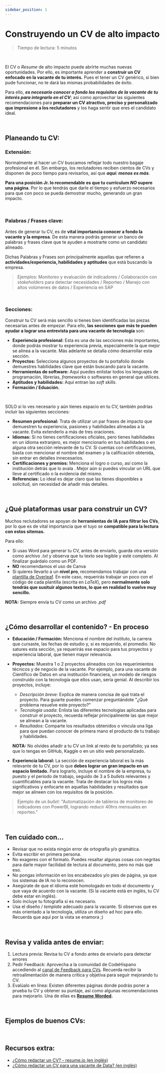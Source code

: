 ```yaml
---
sidebar_position: 1
---
```


# Construyendo un CV de alto impacto

> Tiempo de lectura: 5 minutos

&nbsp;

El CV o _Resume_ de alto impacto puede abrirte muchas nuevas oportunidades. Por ello, es importante aprender a **construir un CV enfocado en la vacante de tu interés.** Pues el tener un CV genérico, si bien pude funcionar, no te dará las mismas probabilidades de éxito. 

Para ello, _**es necesario conocer a fondo los requisitos de la vacante de tu interés para integrarlo en el CV**_; así como aprovechar las siguientes recomendaciones para **preparar un CV atractivo, preciso y personalizado que impresione a los reclutadores** y los haga sentir que eres el candidato ideal.

&nbsp;

## Planeando tu CV:

### **Extensión:**

Normalmente al hacer un CV buscamos reflejar todo nuestro bagaje profesional en él. Sin embargo, los reclutadores reciben cientos de CVs y disponen de poco tiempo para revisarlos, así que _**aquí: menos es más**_. 

**Para una posición Jr. lo recomendable es que tu currículum _NO_ supere una página**. Por lo que tendrás que darle el tiempo y esfuerzo necesarios para que con poco se pueda demostrar mucho, generando un gran impacto. 

&nbsp;

### **Palabras / Frases clave:**

Antes de generar tu CV, es de **vital importancia conocer a fondo la vacante y la empresa**. De esta manera podrás generar un banco de palabras y frases clave que te ayuden a mostrarte como un candidato alineado. 

Dichas Palabras y Frases son principalmente aquellas que refieren a **actividades/experiencia, habilidades y aptitudes** que está buscando la empresa.

> Ejemplos: Monitoreo y evaluación de indicadores / Colaboración con _stakeholders_ para detectar necesidades / Reporteo / Manejo con altos volúmenes de datos / Experiencia en SAP

&nbsp;

### **Secciones:**

Construir tu CV será más sencillo si tienes bien identificadas las piezas necesarias antes de empezar. Para ello, **las secciones que más te pueden ayudar a lograr una entrevista para una vacante de tecnología** son:

* **Experiencia profesional:** Esta es una de las secciones más importantes, donde podrás mostrar tu experiencia previa, especialmente la que mejor se alinea a la vacante. Más adelante se detalla cómo desarrollar esta sección. 
* **Proyectos:** Selecciona algunos proyectos de tu portafolio donde demuestres habilidades clave que están buscando para la vacante.
* **Herramientas de software:** Aquí puedes enlistar todos los lenguajes de programación, librerías, _frameworks_ o softwares en general que utilices. 
* **Aptitudes y habilidades:** Aquí entran las _soft skills_.
* **Formación / Eduación.**

&nbsp;

SOLO si lo ves necesario y aún tienes espacio en tu CV, también podrías incluir las siguientes secciones:

* **Resumen profesional:** Trata de utilizar un par frases de impacto que demuestren tu experiencia, pasiones y habilidades alineadas a la vacante. Evita extenderlo a más de tres oraciones.
* **Idiomas:** Si no tienes certificaciones oficiales, pero tienes habilidades en un idioma extranjero, es mejor mencionarlo en tus habilidades o en alguna otra sección relevante de tu CV. Si cuentas con certificaciones, basta con mencionar el nombre del examen y la calificación obtenida, sin entrar en detalles innecesarios.
* **Certificaciones y premios:** Menciona el logro o curso, así como la institución detrás que lo avala . Mejor aún si puedes vincular un URL que lleve al certificado o la evidencia del mismo. 
* **Referencias:** Lo ideal es dejar claro que las tienes disponibles a solicitud, sin necesidad de añadir más detalles.

&nbsp;

## ¿Qué plataformas usar para construir un CV?

Muchos reclutadores se apoyan de **herramientas de IA para filtrar los CVs**, por lo que es de vital importancia que el tuyo se **compatible para la lectura con estos sitemas.**

Para ello:
* Si usas Word para generar tu CV, antes de enviarlo, guarda otra versión como archivo _.txt_ y observa que tu texto sea legible y esté completo. Al finalizar guárdalo como un PDF. 
* **NO** recomendamos el uso de Canva
* Si quieres llevarlo a un **nivel pro**, recomendamos trabajar con una [plantilla de Overleaf](https://www.overleaf.com/gallery/tagged/cv). En este caso, requerirás trabajar un poco con el código de cada plantilla (escrita en _LaTeX_), pero **normalmente solo tendrás que susituir algunos textos, lo que en realidad lo vuelve muy sencillo.**

**NOTA:** Siempre envía tu CV como un archivo _.pdf_

&nbsp;

## ¿Cómo desarrollar el contenido? - En proceso

- **Educación / Formación:** Menciona el nombre del instituto, la carrera que cursaste, las fechas de estudio y, si es requerido, el promedio. No satures esta sección, ya requerirás ese espacio para tus proyectos y experiencia laboral, que tienen mayor relevancia.

- **Proyectos:** Muestra 1 o 2 proyectos alineados con los requerimientos técnicos y de negocio de la vacante. Por ejemplo, para una vacante de Científico de Datos en una institución financiera, un modelo de riesgos construido con la tecnología que ellos usan, sería genial. Al describir los proyectos, incluye:

    * _Descripción breve_: Explica de manera concisa de qué trata el proyecto. Para guiarte puedes comenzar preguntándote "¿Qué problema resuelve este proyecto?"
    * _Tecnología usada_: Enlista las diferentes tecnologías aplicadas para construir el proyecto, recuerda reflejar principalmente las que mejor se alinean a la vacante.
    * _Resultados_: Comparte los resultados obtenidos o vincula una liga para que puedan conocer de primera mano el producto de tu trabajo y habilidades. 

    **NOTA:** No olvides añadir a tu CV un link al resto de tu portafolio; ya sea que lo tengas en GitHub, Kaggle o en un sitio web personalizado. 

- **Experiencia laboral:** La sección de experiencia laboral es la más relevante de tu CV, por lo que **debes lograr un gran impacto en un espacio limitado.** Para lograrlo, incluye el nombre de la empresa, tu puesto y el período de trabajo, seguido de 3 a 5 _bullets_ relevantes y cuantificables para la vacante. Trata de destacar los logros más significativos y enfocarte en aquellas habilidades y resultados que mejor se alineen con los requisitos de la posición.

> Ejemplo de un _bullet_: "Automatización de tableros de monitoreo de indicadores con PowerBI, logrando reducir 40hrs mensuales en reporteo."

&nbsp;

## Ten cuidado con...

* Revisar que no exista ningún error de ortografía y/o gramática.
* Evita escribir en primera persona.
* No exageres con el formato. Puedes resaltar algunas cosas con negritas para darle mayor facilidad de lectura al documento, pero no más que eso.
* No pongas información en los encabezados y/o pies de página, ya que los sistemas de IA no lo reconocen.
* Asegúrate de que el idioma esté homologado en todo el documento y que vaya de acuerdo con la vacante. (Si la vacante está en inglés, tu CV debe estar en inglés).
* Solo incluye tu fotografía si es necesario.
* Usa el diseño / _template_ adecuado para la vacante. Si observas que es más orientado a la tecnología, utiliza un diseño ad hoc para ello. Recuerda que aquí por la vista se enamora ;)

&nbsp;

## Revisa y valida antes de enviar:

1. Lectura previa: Revisa tu CV a fondo antes de enviarlo para detectar errores
2. Pedir Feedback: Aprovecha a la comunidad de CodeHispano accediendo al [canal de Feedback para CVs](https://www.discord.com). Recuerda recibir la retroalimentación de manera crítica y objetiva para seguir mejorando tu CV. 
3. Evalúalo en línea: Existen diferentes páginas donde podrás poner a prueba tu CV y obtener su puntaje, así como algunas recomendaciones para mejorarlo. Una de ellas es **[Resume Worded](https://resumeworded.com).**

&nbsp;

## Ejemplos de buenos CVs:


&nbsp;

## Recursos extra:
- [¿Cómo redactar un CV? - resume.io (en inglés)](https://resume.io/how-to-write-a-resume)
- [¿Cómo redactar un CV para una vacante de Data? (en inglés)](https://www.dataquest.io/blog/how-data-science-resume-cv/)

